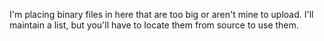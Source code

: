 I'm placing binary files in here that are too big or aren't mine to upload.
I'll maintain a list, but you'll have to locate them from source to use them.

